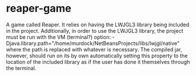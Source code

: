 # reaper-game
A game called Reaper. It relies on having the LWJGL3 library being included in the project. Additionally, in order to use the LWJGL3 library, the project must be run with the VM (terminal?) option:
-Djava.library.path="/home/murdock/NetBeansProjects/libs/lwjgl/native"
where the path is replaced with whatever is necessary. The compiled jar, however, should run on its by own automatically setting this property to the location of the included library as if the user has done it themselves through the terminal.
